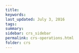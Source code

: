 ```yaml
---
title:  
keywords: 
last_updated: July 3, 2016
tags: 
summary: 
sidebar: crs_sidebar
permalink: crs-operations.html
folder: crs
---
```


 


